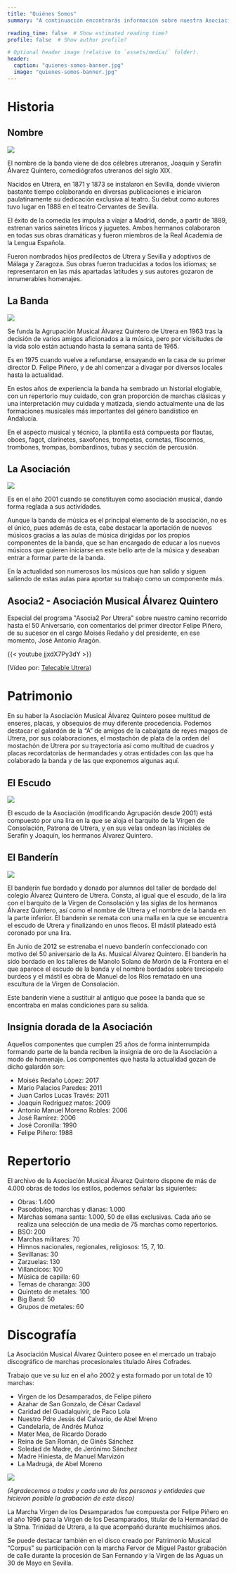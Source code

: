 ```yaml
---
title: "Quiénes Somos"
summary: "A continuación encontrarás información sobre nuestra Asociación, y de dónde venimos"

reading_time: false  # Show estimated reading time?
profile: false  # Show author profile?

# Optional header image (relative to `assets/media/` folder).
header:
  caption: "quienes-somos-banner.jpg"
  image: "quienes-somos-banner.jpg"
---
```


# Historia

## Nombre

![](/images/hermanos-alvarez-quintero.jpg)

El nombre de la banda viene de dos célebres utreranos, Joaquín y Serafín Álvarez Quintero, comediógrafos utreranos del siglo XIX.

Nacidos en Utrera, en 1871 y 1873 se instalaron en Sevilla, donde vivieron bastante tiempo colaborando en diversas publicaciones e iniciaron paulatinamente su dedicación exclusiva al teatro. Su debut como autores tuvo lugar en 1888 en el teatro Cervantes de Sevilla.

El éxito de la comedia les impulsa a viajar a Madrid, donde, a partir de 1889, estrenan varios sainetes líricos y juguetes. Ambos hermanos colaboraron en todas sus obras dramáticas y fueron miembros de la Real Academia de la Lengua Española.

Fueron nombrados hijos predilectos de Utrera y Sevilla y adoptivos de Málaga y Zaragoza. Sus obras fueron traducidas a todos los idiomas; se representaron en las más apartadas latitudes y sus autores gozaron de innumerables homenajes.

## La Banda

![](/images/gorra-antigua.jpg)

Se funda la Agrupación Musical Álvarez Quintero de Utrera en 1963 tras la decisión de varios amigos aficionados a la música, pero por vicisitudes de la vida solo están actuando hasta la semana santa de 1965.

Es en 1975 cuando vuelve a refundarse, ensayando en la casa de su primer director D. Felipe Piñero, y de ahí comenzar a divagar por diversos locales hasta la actualidad.

En estos años de experiencia la banda ha sembrado un historial elogiable, con un repertorio muy cuidado, con gran proporción de marchas clásicas y una interpretación muy cuidada y matizada, siendo actualmente una de las formaciones musicales más importantes del género bandístico en Andalucía.

En el aspecto musical y técnico, la plantilla está compuesta por flautas, oboes, fagot, clarinetes, saxofones, trompetas, cornetas, fliscornos, trombones, trompas, bombardinos, tubas y sección de percusión.

## La Asociación

![](/images/la-asociacion.jpg)

Es en el año 2001 cuando se constituyen como asociación musical, dando forma reglada a sus actividades.

Aunque la banda de música es el principal elemento de la asociación, no es el único, pues además de esta, cabe destacar la aportación de nuevos músicos gracias a las aulas de música dirigidas por los propios componentes de la banda, que se han encargado de educar a los nuevos músicos que quieren iniciarse en este bello arte de la música y deseaban entrar a formar parte de la banda.

En la actualidad son numerosos los músicos que han salido y siguen saliendo de estas aulas para aportar su trabajo como un componente más.

## Asocia2 - Asociación Musical Álvarez Quintero

Especial del programa "Asocia2 Por Utrera" sobre nuestro camino recorrido hasta el 50 Aniversario, con comentarios del primer director Felipe Piñero, de su sucesor en el cargo Moisés Redaño y del presidente, en ese momento, José Antonio Aragón.

{{< youtube jjxdX7Py3dY >}}

(Vídeo por: [Telecable Utrera](https://www.youtube.com/user/telecableutrera))






# Patrimonio

En su haber la Asociación Musical Álvarez Quintero posee multitud de enseres, placas, y obsequios de muy diferente procedencia. Podemos destacar el galardón de la “A” de amigos de la cabalgata de reyes magos de Utrera, por sus colaboraciones, el mostachón de plata de la orden del mostachón de Utrera por su trayectoria así como multitud de cuadros y placas recordatorias de hermandades y otras entidades con las que ha colaborado la banda y de las que exponemos algunas aquí.

## El Escudo

![](/images/escudo-banda-blanco.jpg)

El escudo de la Asociación (modificando Agrupación desde 2001) está compuesto por una lira en la que se aloja el barquito de la Virgen de Consolación, Patrona de Utrera, y en sus velas ondean las iniciales de Serafín y Joaquín, los hermanos Álvarez Quintero.

## El Banderín

![](/images/banderin.jpg)

El banderín fue bordado y donado por alumnos del taller de bordado del colegio Álvarez Quintero de Utrera. Consta, al igual que el escudo, de la lira con el barquito de la Virgen de Consolación y las siglas de los hermanos Álvarez Quintero, así como el nombre de Utrera y el nombre de la banda en la parte inferior. El banderín se remata con una malla en la que se encuentra el escudo de Utrera y finalizando en unos flecos. El mástil plateado está coronado por una lira.

En Junio de 2012 se estrenaba el nuevo banderín confeccionado con motivo del 50 aniversario de la As. Musical Álvarez Quintero. El banderín ha sido bordado en los talleres de Manolo Solano de Morón de la Frontera en el que aparece el escudo de la banda y el nombre bordados sobre terciopelo burdeos y el mástil es obra de Manuel de los Ríos rematado en una escultura de la Virgen de Consolación.

Este banderín viene a sustituir al antiguo que posee la banda que se encontraba en malas condiciones para su salida.

## Insignia dorada de la Asociación

Aquellos componentes que cumplen 25 años de forma ininterrumpida formando parte de la banda reciben la insignia de oro de la Asociación a modo de homenaje. Los componentes que hasta la actualidad gozan de dicho galardón son:

- Moisés Redaño López:  2017
- Mario Palacios Paredes:  2011
- Juan Carlos Lucas Través:  2011
- Joaquín Rodríguez matos:  2009
- Antonio Manuel Moreno Robles:  2006
- José Ramírez:  2006
- José Coronilla:  1990
- Felipe Piñero:  1988







# Repertorio

El archivo de la Asociación Musical Álvarez Quintero dispone de más de 4.000 obras de todos los estilos, podemos señalar las siguientes:

- Obras: 1.400
- Pasodobles, marchas y dianas: 1.000
- Marchas semana santa: 1.000, 50 de ellas exclusivas. Cada año se realiza una selección de una media de 75 marchas como repertorios.
- BSO: 200
- Marchas militares: 70
- Himnos nacionales, regionales, religiosos: 15, 7, 10.
- Sevillanas: 30
- Zarzuelas: 130
- Villancicos: 100
- Música de capilla: 60
- Temas de charanga: 300
- Quinteto de metales: 100
- Big Band: 50
- Grupos de metales: 60






# Discografía

La Asociación Musical Álvarez Quintero posee en el mercado un trabajo discográfico de marchas procesionales titulado Aires Cofrades.

Trabajo que ve su luz en el año 2002 y esta formado por un total de 10 marchas:

- Virgen de los Desamparados, de Felipe piñero
- Azahar de San Gonzalo, de César Cadaval
- Caridad del Guadalquivir, de Paco Lola
- Nuestro Pdre Jesús del Calvario, de Abel Mreno
- Candelaria, de Andrés Muñoz
- Mater Mea, de Ricardo Dorado
- Reina de San Román, de Ginés Sánchez
- Soledad de Madre, de Jerónimo Sánchez
- Madre Hiniesta, de Manuel Marvizón
- La Madrugá, de Abel Moreno

![](/images/aires-cofrades.jpg)

*(Agradecemos a todas y cada una de las personas y entidades que hicieron posible la grabación de este disco)*

La Marcha Virgen de los Desamparados fue compuesta por Felipe Piñero en el año 1996 para la Virgen de los Desamparados, titular de la Hermandad de la Stma. Trinidad de Utrera, a la que acompañó durante muchísimos años.

Se puede destacar también en el disco creado por Patrimonio Musical “Corpus” su participación con la marcha Fervor de Miguel Pastor grabación de calle durante la procesión de San Fernando y la Virgen de las Aguas un 30 de Mayo en Sevilla.
